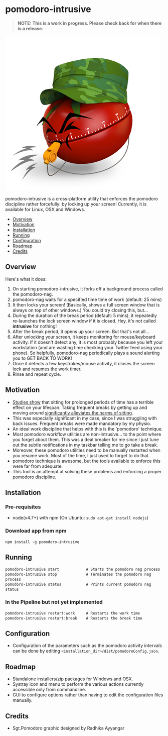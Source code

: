 # pomodoro-intrusive

> __NOTE: This is a work in progress. Please check back for when there is a release.__

![Sgt. Pomodoro](sgt_pomodoro.png)

pomodoro-intrusive is a cross-platform utility that enforces the pomodoro discipline rather forcefully: by locking up your screen!
Currently, it is available for Linux, OSX and Windows.

- [Overview](#overview)
- [Motivation](#motivation)
- [Installation](#installation)
- [Running](#running)
- [Configuration](#configuration)
- [Roadmap](#roadmap)
- [Credits](#credits)

## <a name="overview">Overview</a>

Here's what it does:

1) On starting pomodoro-intrusive, it forks off a background process called the pomodoro-nag.
2) pomodoro-nag waits for a specified time time of work (default: 25 mins)
3) It then locks your screen! (Basically, shows a full screen window that is always on top of other windows.) You could try closing this, but...
4) During the duration of the break period (default: 5 mins), it repeatedly re-launches the lock screen window if it is closed. Hey, it's not called __intrusive__ for nothing!
5) After the break period, it opens up your screen. But that's not all...
6) After unlocking your screen, it keeps monitoring for mouse/keyboard activity. If it doesn't detect any, it is most probably because you left your workstation (and are wasting time checking your Twitter feed using your phone). So helpfully, pomodoro-nag periodically plays a sound alerting you to GET BACK TO WORK!
7) Once it detects a few keystrokes/mouse activity, it closes the screen lock and resumes the work timer. 
8) Rinse and repeat cycle.

## <a name="motivation">Motivation</a>

- [Studies show](http://annals.org/aim/article-abstract/2653704/patterns-sedentary-behavior-mortality-u-s-middle-aged-older-adults) that sitting for prolonged periods of time has a terrible effect on your lifespan. Taking frequent breaks by getting up and moving around [significantly alleviates the harms of sitting](https://www.ncbi.nlm.nih.gov/pmc/articles/PMC3404815/).
- This was especially significant in my case, since I was struggling with back issues. Frequent breaks were made mandatory by my physio.
- An ideal work discipline that helps with this is the 'pomodoro' technique.
- Most pomodoro workflow utilities are non-intrusive... to the point where you forget about them. This was a deal breaker for me since I just tune out the subtle notifications in my taskbar telling me to go take a break.
- Moreover, these pomodoro utilities need to be manually restarted when you resume work. Most of the time, I just used to forget to do that.
- pomodoro technique is awesome, but the tools available to enforce this were far from adequate.
- This tool is an attempt at solving these problems and enforcing a proper pomodoro discipline.

## <a name="installation">Installation</a>

### Pre-requisites

- node(v4.7+) with npm (On Ubuntu: `sudo apt-get install nodejs`)

### Download app from npm

```
npm install -g pomodoro-intrusive
```

## <a name="running">Running</a>

```
pomodoro-intrusive start            # Starts the pomodoro nag process
pomodoro-intrusive stop             # Terminates the pomodoro nag process
pomodoro-intrusive status           # Prints current pomodoro nag status
```

### In the Pipeline but not yet implemented

```
pomodoro-intrusive restart:work     # Restarts the work time
pomodoro-intrusive restart:break    # Restarts the break time
```

## <a name="configuration">Configuration</a>

- Configuration of the parameters such as the pomodoro activity intervals can be done by editing `<installation_dir>/dist/pomodoroConfig.json`.

## <a name="roadmap">Roadmap</a>

- Standalone installers/zip packages for Windows and OSX.
- Systray icon and menu to perform the various actions currently accessible only from commandline.
- GUI to configure options rather than having to edit the configuration files manually.

## <a name="credits">Credits</a>

- Sgt.Pomodoro graphic designed by Radhika Ayyangar
